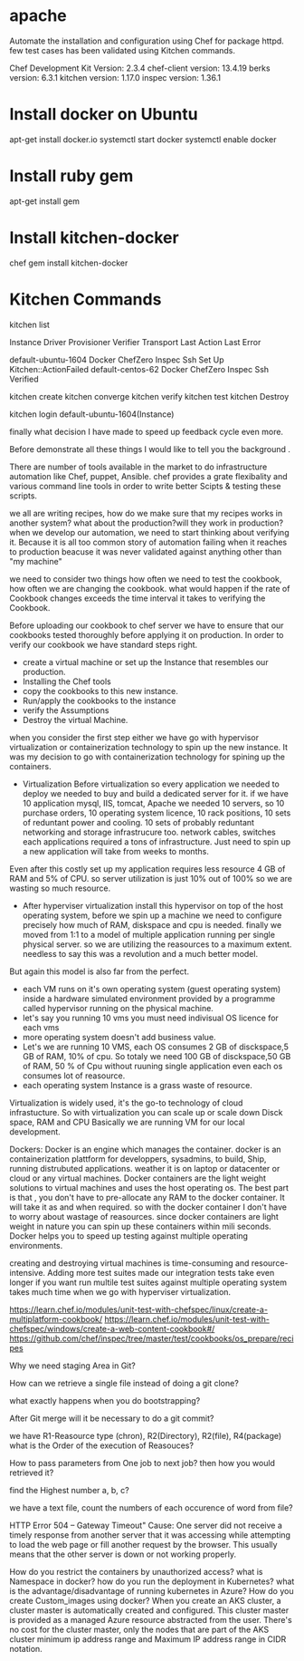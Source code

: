 # apache

Automate the installation and configuration using Chef for package httpd.
few test cases has been  validated  using Kitchen commands.

Chef Development Kit Version: 2.3.4
chef-client version: 13.4.19
berks version: 6.3.1
kitchen version: 1.17.0
inspec version: 1.36.1

# Install docker on Ubuntu
apt-get install docker.io
systemctl start docker
systemctl enable docker

# Install ruby gem 
apt-get install gem

# Install kitchen-docker
chef gem install kitchen-docker

# Kitchen Commands
kitchen list

Instance           Driver  Provisioner  Verifier  Transport  Last Action  Last Error

default-ubuntu-1604  Docker  ChefZero     Inspec    Ssh        Set Up       Kitchen::ActionFailed
default-centos-62    Docker  ChefZero     Inspec    Ssh        Verified     <None>

kitchen create
kitchen converge
kitchen verify
kitchen test
kitchen Destroy

kitchen login default-ubuntu-1604(Instance)
 
 



finally what decision I have made to speed up feedback cycle  even more.

Before demonstrate all these things I would like  to tell you the background  .

There are number of tools available  in the market to do  infrastructure automation like Chef, puppet, Ansible.
chef provides a grate flexibality and various command line tools  in order to write better Scipts & testing these scripts.

we all are writing recipes, how do we make sure that my recipes works in another system? what about the production?will they work in production?
when we develop our automation, we need to start thinking about verifying it. 
Because it is all too common story of automation failing  when it  reaches to production beacuse it was never validated against anything other than "my machine"

we need to consider two things how often we need to test the cookbook, how often we are changing the cookbook.
what would happen if the rate of Cookbook changes exceeds the time interval it takes to verifying the Cookbook.

Before uploading our cookbook to chef server we have to ensure that our cookbooks tested thoroughly before applying it on production.
In order to verify our  cookbook  we have standard steps right.

- create a virtual machine or set up the Instance that resembles our production.
- Installing the Chef tools
- copy the cookbooks to this new instance.
- Run/apply the cookbooks to the instance
- verify the Assumptions 
- Destroy the virtual Machine.

when you consider the first step either we have go with hypervisor virtualization or containerization technology to spin up the new instance.
It was my decision to go with containerization technology  for  spining up the containers. 

 - Virtualization
Before virtualization so every application we needed to deploy we needed to buy and build a dedicated  server for it.
if we have 10 application mysql, IIS, tomcat, Apache  we needed 10 servers, so 10 purchase orders, 10 operating system licence, 10 rack positions, 10 sets of reduntant power and cooling.
10 sets of probably reduntant networking and storage infrastrucure too. network cables, switches
each applications required a tons of infrastructure. Just need to spin up a new application will take from weeks to months.

Even after this costly set up my application requires  less resource  4 GB of RAM and 5% of CPU.
so server utilization is just 10% out of 100% so we are wasting so much resource.

- After hyperviser virtualization 
install this hypervisor on top of the  host operating system, before we spin up a machine we need to configure precisely how much of RAM, diskspace and cpu is needed.
finally we moved from 1:1   to a model of multiple application running per single physical server. so we are utilizing the reasources to a maximum extent.
needless to say this was a revolution and a much better model.

But again this model is also far from the perfect.
- each VM runs on it's own operating system (guest operating system) inside a hardware simulated environment provided by a programme called hypervisor running on the physical machine.
- let's say you running 10 vms  you must need indivisual OS licence for each vms
- more operating system doesn't add business value.
- Let's we are running 10 VMS, each OS consumes 2 GB of disckspace,5 GB of RAM, 10% of cpu. So totaly we need 100 GB of disckspace,50 GB of RAM, 50 % of Cpu 
 without ruuning single application even each os consumes lot of reasource.
- each operating system Instance is a grass waste of resource.

Virtualization is widely used, it's the  go-to technology of cloud infrastucture. So with virtualization you can scale up or scale down Disck space, RAM and CPU
Basically we are running VM for our local development. 

Dockers:
Docker is an engine which manages the container. docker is an containerization plattform  for developpers, sysadmins, to build, Ship, running distrubuted applications. 
weather it is on laptop or datacenter or cloud or any virtual machines.
Docker containers are the light weight solutions to virtual machines and uses the host operating os.
The best part is that , you don't have to pre-allocate any RAM to the docker container.
It will take it as and when required.
so with the docker container I don't have to worry about wastage of reasources.
since docker containers are light weight in nature  you can spin up these containers within mili seconds.
Docker helps you to speed up testing against multiple operating environments.

creating and destroying virtual machines is time-consuming and resource-intensive.
Adding more test suites made our integration tests take even longer
if you want run multile test suites against multiple operating system  takes much time when we go with hyperviser virtualization.



https://learn.chef.io/modules/unit-test-with-chefspec/linux/create-a-multiplatform-cookbook/
https://learn.chef.io/modules/unit-test-with-chefspec/windows/create-a-web-content-cookbook#/
https://github.com/chef/inspec/tree/master/test/cookbooks/os_prepare/recipes


Why we need staging Area in Git?

How can we retrieve a single file instead of doing a git clone?

what exactly happens when you do bootstrapping?

After Git merge will it be necessary to do a git commit?

we have R1-Reasource type (chron), R2(Directory), R2(file), R4(package) what is the Order of the execution of Reasouces?

How to pass parameters from One job to next job? then how you would retrieved it?

find the Highest number a, b, c?

we have a text file, count the numbers of each occurence of word from file?

HTTP Error 504 – Gateway Timeout" Cause: One server did not receive a timely response from another server that it was accessing while attempting to load the web page or fill another request by the browser. This usually means that the other server is down or not working properly.

How do you restrict the containers by unauthorized access?
what is Namespace in docker?
how do you run the deployment in Kubernetes?
what is the advantage/disadvantage  of running kubernetes in Azure?
How do you create Custom_images using docker?
When you create an AKS cluster, a cluster master is automatically created and configured. 
This cluster master is provided as a managed Azure resource abstracted from the user.
There's no cost for the cluster master, only the nodes that are part of the AKS cluster
minimum ip address range and Maximum IP address range in CIDR notation.






